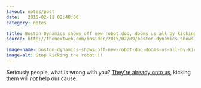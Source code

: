```yaml
---
layout: notes/post
date:   2015-02-11 02:48:00
category: notes

title: Boston Dynamics shows off new robot dog, dooms us all by kicking it
source: http://thenextweb.com/insider/2015/02/09/boston-dynamics-shows-off-new-robot-dog-dooms-us-kicking

image-name: boston-dynamics-shows-off-new-robot-dog-dooms-us-all-by-kicking-it.gif
image-alt: Stop kicking the robot!!!
---
```


Seriously people, what is wrong with you? [They're already onto us](http://www.theguardian.com/world/2015/feb/09/south-korean-womans-hair-eaten-by-robot-vacuum-cleaner-as-she-slept), kicking them will _not_ help our cause.

